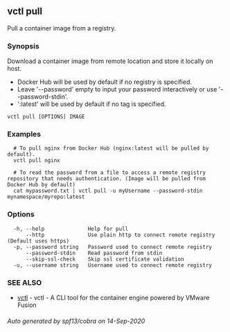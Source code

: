 ## vctl pull

Pull a container image from a registry.

### Synopsis

Download a container image from remote location and store it locally on host.
* Docker Hub will be used by default if no registry is specified.
* Leave '--password' empty to input your password interactively or use '--password-stdin'.
* ':latest' will be used by default if no tag is specified.

```
vctl pull [OPTIONS] IMAGE
```

### Examples

```
  # To pull nginx from Docker Hub (nginx:latest will be pulled by default).
  vctl pull nginx

  # To read the password from a file to access a remote registry repository that needs authentication. (Image will be pulled from Docker Hub by default)
  cat mypassword.txt | vctl pull -u myUsername --password-stdin mynamespace/myrepo:latest
```

### Options

```
  -h, --help              Help for pull
      --http              Use plain http to connect remote registry (Default uses https)
  -p, --password string   Password used to connect remote registry
      --password-stdin    Read password from stdin
      --skip-ssl-check    Skip ssl certificate validation
  -u, --username string   Username used to connect remote registry
```

### SEE ALSO

* [vctl](vctl.md)	 - vctl - A CLI tool for the container engine powered by VMware Fusion

###### Auto generated by spf13/cobra on 14-Sep-2020
